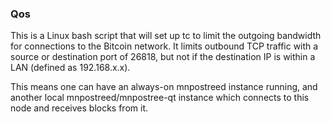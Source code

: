 ### Qos ###

This is a Linux bash script that will set up tc to limit the outgoing bandwidth for connections to the Bitcoin network. It limits outbound TCP traffic with a source or destination port of 26818, but not if the destination IP is within a LAN (defined as 192.168.x.x).

This means one can have an always-on mnpostreed instance running, and another local mnpostreed/mnpostree-qt instance which connects to this node and receives blocks from it.
